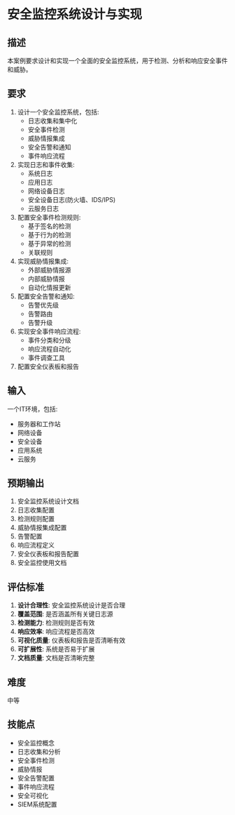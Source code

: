 # 安全监控系统设计与实现

## 描述

本案例要求设计和实现一个全面的安全监控系统，用于检测、分析和响应安全事件和威胁。

## 要求

1. 设计一个安全监控系统，包括:
   - 日志收集和集中化
   - 安全事件检测
   - 威胁情报集成
   - 安全告警和通知
   - 事件响应流程
2. 实现日志和事件收集:
   - 系统日志
   - 应用日志
   - 网络设备日志
   - 安全设备日志(防火墙、IDS/IPS)
   - 云服务日志
3. 配置安全事件检测规则:
   - 基于签名的检测
   - 基于行为的检测
   - 基于异常的检测
   - 关联规则
4. 实现威胁情报集成:
   - 外部威胁情报源
   - 内部威胁情报
   - 自动化情报更新
5. 配置安全告警和通知:
   - 告警优先级
   - 告警路由
   - 告警升级
6. 实现安全事件响应流程:
   - 事件分类和分级
   - 响应流程自动化
   - 事件调查工具
7. 配置安全仪表板和报告

## 输入

一个IT环境，包括:
- 服务器和工作站
- 网络设备
- 安全设备
- 应用系统
- 云服务

## 预期输出

1. 安全监控系统设计文档
2. 日志收集配置
3. 检测规则配置
4. 威胁情报集成配置
5. 告警配置
6. 响应流程定义
7. 安全仪表板和报告配置
8. 安全监控使用文档

## 评估标准

1. **设计合理性**: 安全监控系统设计是否合理
2. **覆盖范围**: 是否涵盖所有关键日志源
3. **检测能力**: 检测规则是否有效
4. **响应效率**: 响应流程是否高效
5. **可视化质量**: 仪表板和报告是否清晰有效
6. **可扩展性**: 系统是否易于扩展
7. **文档质量**: 文档是否清晰完整

## 难度

中等

## 技能点

- 安全监控概念
- 日志收集和分析
- 安全事件检测
- 威胁情报
- 安全告警配置
- 事件响应流程
- 安全可视化
- SIEM系统配置